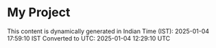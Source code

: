 # My Project

This content is dynamically generated in Indian Time (IST): 2025-01-04 17:59:10 IST
Converted to UTC: 2025-01-04 12:29:10 UTC
